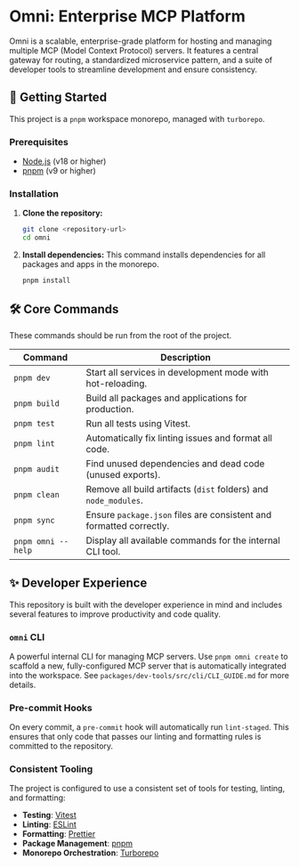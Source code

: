 # Omni: Enterprise MCP Platform

Omni is a scalable, enterprise-grade platform for hosting and managing multiple MCP (Model Context
Protocol) servers. It features a central gateway for routing, a standardized microservice pattern,
and a suite of developer tools to streamline development and ensure consistency.

## 🚀 Getting Started

This project is a `pnpm` workspace monorepo, managed with `turborepo`.

### Prerequisites

- [Node.js](https://nodejs.org/) (v18 or higher)
- [pnpm](https://pnpm.io/) (v9 or higher)

### Installation

1.  **Clone the repository:**

    ```bash
    git clone <repository-url>
    cd omni
    ```

2.  **Install dependencies:** This command installs dependencies for all packages and apps in the
    monorepo.
    ```bash
    pnpm install
    ```

## 🛠️ Core Commands

These commands should be run from the root of the project.

| Command            | Description                                                         |
| ------------------ | ------------------------------------------------------------------- |
| `pnpm dev`         | Start all services in development mode with hot-reloading.          |
| `pnpm build`       | Build all packages and applications for production.                 |
| `pnpm test`        | Run all tests using Vitest.                                         |
| `pnpm lint`        | Automatically fix linting issues and format all code.               |
| `pnpm audit`       | Find unused dependencies and dead code (unused exports).            |
| `pnpm clean`       | Remove all build artifacts (`dist` folders) and `node_modules`.     |
| `pnpm sync`        | Ensure `package.json` files are consistent and formatted correctly. |
| `pnpm omni --help` | Display all available commands for the internal CLI tool.           |

## ✨ Developer Experience

This repository is built with the developer experience in mind and includes several features to
improve productivity and code quality.

### `omni` CLI

A powerful internal CLI for managing MCP servers. Use `pnpm omni create` to scaffold a new,
fully-configured MCP server that is automatically integrated into the workspace. See
`packages/dev-tools/src/cli/CLI_GUIDE.md` for more details.

### Pre-commit Hooks

On every commit, a `pre-commit` hook will automatically run `lint-staged`. This ensures that only
code that passes our linting and formatting rules is committed to the repository.

### Consistent Tooling

The project is configured to use a consistent set of tools for testing, linting, and formatting:

- **Testing**: [Vitest](https://vitest.dev/)
- **Linting**: [ESLint](https://eslint.org/)
- **Formatting**: [Prettier](https://prettier.io/)
- **Package Management**: [pnpm](https://pnpm.io/)
- **Monorepo Orchestration**: [Turborepo](https://turbo.build/)
